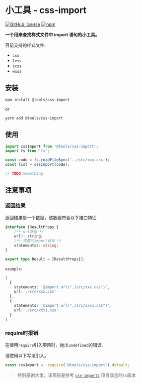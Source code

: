 # 小工具 - css-import   
[![GitHub license](https://img.shields.io/badge/license-MIT-blue.svg)](https://github.com/liuqh0609/tools-css-imports/LICENSE) [![npm](https://img.shields.io/npm/v/@tools/css-import/next.svg)](https://www.npmjs.com/package/@tools/css-import)


**一个用来查找样式文件中 import 语句的小工具。**

目前支持的样式文件:

- `css`
- `less`
- `scss`
- `wxss`

## 安装

`npm install @tools/css-import`

or

`yarn add @tools/css-import`

## 使用

```ts
import cssImport from '@tools/css-import';
import fs from 'fs';

const code = fs.readFileSync('../src/xxx.css');
const list = cssImport(code);

// TODO Something
```

## 注意事项

### 返回结果

返回结果是一个数据，该数组符合以下接口特征

```ts
interface IResultProps {
	/** url路径 */
	url?: string;
	/** 完整的import语句 */
	statements?: string;
}

export type Result = IResultProps[];
```

`example`:
```ts
[
  {
    statements: '@import url("./src/xxx.css")',
    url:'./src/xxx.css'
  },
  {
    statements: '@import url("./src/xxx1.css")',
    url:'./src/xxx1.css'
  }
]
```
### require时报错

在使用`require`引入项目时，抛出`undefined`的错误。

请使用以下写法引入。
```js
const cssImport =  require('@tools/css-import').default;
```


> 特别感谢[]()大佬，该项目是参考 [`css-imports`](https://github.com/popomore/css-imports) 项目改造的`ts`版本